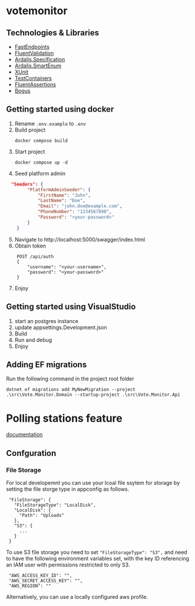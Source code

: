 # votemonitor

## Technologies & Libraries
* [FastEndpoints](https://fast-endpoints.com/)
* [FluentValidation](https://docs.fluentvalidation.net/en/latest/)
* [Ardalis.Specification](https://github.com/ardalis/specification)
* [Ardalis.SmartEnum](https://github.com/ardalis/SmartEnum)
* [XUnit](https://xunit.net/)
* [TestContainers](https://testcontainers.com/)
* [FluentAssertions](https://fluentassertions.com/)
* [Bogus](https://github.com/bchavez/Bogus)

## Getting started using docker

1. Rename `.env.example` to `.env`
2. Build project
    ```
    docker compose build
    ```
3. Start project
    ```
    docker compose up -d 
    ```
4. Seed platform admin
```json
  "Seeders": {
        "PlatformAdminSeeder": {
            "FirstName": "John",
            "LastName": "Doe",
            "Email": "john.doe@example.com",
            "PhoneNumber": "1234567890",
            "Password": "<your-password>"
        }
    }
```
5. Navigate to http://localhost:5000/swagger/index.html
6. Obtain token
```
    POST /api/auth
    {
        "username": "<your-username>",
        "password": "<your-password>"
    }
```
7. Enjoy

## Getting started using VisualStudio
1. start an postgres instance
2. update appsettings.Development.json
3. Build
4. Run and debug
5. Enjoy 

## Adding EF migrations

Run the following command in the project root folder
```
dotnet ef migrations add MyNewMigration --project .\src\Vote.Monitor.Domain --startup-project .\src\Vote.Monitor.Api
```

# Polling stations feature
[documentation](documentation/polling-stations/README.md)


## Confguration

### File Storage

For local developemnt you can use your lcoal file ssytem for storage by setting the file storge type in appconfig as follows.

```
 "FileStorage": {
   "FileStorageType": "LocalDisk",
   "LocalDisk": {
     "Path": "Uploads"
   },
   "S3": {
     ...
   }
 }
```

To use S3 file storage you need to set `"FileStorageType": "S3",` and need to have the following environment variables set, with the key ID referencing an IAM user with permissions restricted to only S3. 
```
 "AWS_ACCESS_KEY_ID": "",
 "AWS_SECRET_ACCESS_KEY": "",
 "AWS_REGION": ""
```
Alternatively, you can use a locally configured aws profile.